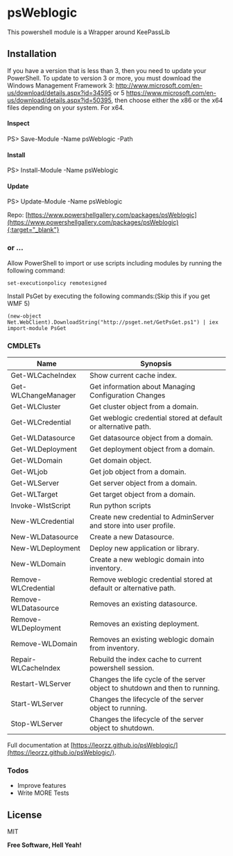 # psWeblogic

This powershell module is a Wrapper around KeePassLib

## Installation
If you have a version that is less than 3, then you need to update your PowerShell. To update to version 3 or more, you must download the Windows Management Framework 3: http://www.microsoft.com/en-us/download/details.aspx?id=34595 or 5 https://www.microsoft.com/en-us/download/details.aspx?id=50395, then choose either the x86 or the x64 files depending on your system. For x64.

#### Inspect
PS> Save-Module -Name psWeblogic -Path <path>

#### Install
PS> Install-Module -Name psWeblogic

#### Update
PS> Update-Module -Name psWeblogic

Repo: [https://www.powershellgallery.com/packages/psWeblogic](https://www.powershellgallery.com/packages/psWeblogic){:target="_blank"}


### or ...

Allow PowerShell to import or use scripts including modules by running the following command:

    set-executionpolicy remotesigned

Install PsGet by executing the following commands:(Skip this if you get WMF 5)

    (new-object Net.WebClient).DownloadString("http://psget.net/GetPsGet.ps1") | iex
    import-module PsGet

### CMDLETs


| Name | Synopsis |
| ------ | ------ |
| Get-WLCacheIndex | Show current cache index. |
| Get-WLChangeManager | Get information about Managing Configuration Changes |
| Get-WLCluster | Get cluster object from a domain. |
| Get-WLCredential | Get weblogic credential stored at default or alternative path. |
| Get-WLDatasource | Get datasource object from a domain. |
| Get-WLDeployment | Get deployment object from a domain. |
| Get-WLDomain | Get domain object. |
| Get-WLjob | Get job object from a domain. |
| Get-WLServer | Get server object from a domain. |
| Get-WLTarget | Get target object from a domain. |
| Invoke-WlstScript | Run python scripts |
| New-WLCredential | Create new credential to AdminServer and store into user profile. |
| New-WLDatasource | Create a new Datasource. |
| New-WLDeployment | Deploy new application or library. |
| New-WLDomain | Create a new weblogic domain into inventory. |
| Remove-WLCredential | Remove weblogic credential stored at default or alternative path. |
| Remove-WLDatasource | Removes an existing datasource. |
| Remove-WLDeployment | Removes an existing deployment. |
| Remove-WLDomain | Removes an existing weblogic domain from inventory. |
| Repair-WLCacheIndex | Rebuild the index cache to current powershell session. |
| Restart-WLServer | Changes the life cycle of the server object to shutdown and then to running. |
| Start-WLServer | Changes the lifecycle of the server object to running. |
| Stop-WLServer | Changes the lifecycle of the server object to shutdown. |

Full documentation at [https://leorzz.github.io/psWeblogic/](https://leorzz.github.io/psWeblogic/).


### Todos
 - Improve features
 - Write MORE Tests

License
----

MIT


**Free Software, Hell Yeah!**

[//]: # (These are reference links used in the body of this note and get stripped out when the markdown processor does its job. There is no need to format nicely because it shouldn't be seen. Thanks SO - http://stackoverflow.com/questions/4823468/store-comments-in-markdown-syntax)

